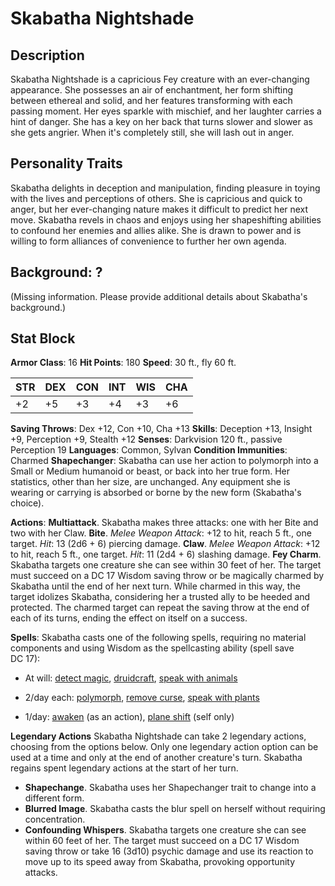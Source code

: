# Skabatha Nightshade

## Description

Skabatha Nightshade is a capricious Fey creature with an ever-changing appearance. She possesses an air of enchantment, her form shifting between ethereal and solid, and her features transforming with each passing moment. Her eyes sparkle with mischief, and her laughter carries a hint of danger. She has a key on her back that turns slower and slower as she gets angrier. When it's completely still, she will lash out in anger. 

## Personality Traits

Skabatha delights in deception and manipulation, finding pleasure in toying with the lives and perceptions of others. She is capricious and quick to anger, but her ever-changing nature makes it difficult to predict her next move. Skabatha revels in chaos and enjoys using her shapeshifting abilities to confound her enemies and allies alike. She is drawn to power and is willing to form alliances of convenience to further her own agenda.

## Background: ?

(Missing information. Please provide additional details about Skabatha's background.)

## Stat Block

**Armor Class**: 16 **Hit Points**: 180 **Speed**: 30 ft., fly 60 ft.

|STR|DEX|CON|INT|WIS|CHA|
|---|---|---|---|---|---|
|+2|+5|+3|+4|+3|+6|

**Saving Throws**: Dex +12, Con +10, Cha +13 **Skills**: Deception +13, Insight +9, Perception +9, Stealth +12 
**Senses**: Darkvision 120 ft., passive Perception 19 
**Languages**: Common, Sylvan **Condition Immunities**: Charmed 
**Shapechanger**: Skabatha can use her action to polymorph into a Small or Medium humanoid or beast, or back into her true form. Her statistics, other than her size, are unchanged. Any equipment she is wearing or carrying is absorbed or borne by the new form (Skabatha's choice).

**Actions**: 
**Multiattack**. Skabatha makes three attacks: one with her Bite and two with her Claw. 
**Bite**. _Melee Weapon Attack_: +12 to hit, reach 5 ft., one target. _Hit_: 13 (2d6 + 6) piercing damage. 
**Claw**. _Melee Weapon Attack_: +12 to hit, reach 5 ft., one target. _Hit_: 11 (2d4 + 6) slashing damage. **Fey Charm**. Skabatha targets one creature she can see within 30 feet of her. The target must succeed on a DC 17 Wisdom saving throw or be magically charmed by Skabatha until the end of her next turn. While charmed in this way, the target idolizes Skabatha, considering her a trusted ally to be heeded and protected. The charmed target can repeat the saving throw at the end of each of its turns, ending the effect on itself on a success.

**Spells**: 
Skabatha casts one of the following spells, requiring no material components and using Wisdom as the spellcasting ability (spell save DC 17):

- At will: [detect magic](https://5e.tools/spells.html#detect%20magic_phb), [druidcraft](https://5e.tools/spells.html#druidcraft_phb), [speak with animals](https://5e.tools/spells.html#speak%20with%20animals_phb)
    
- 2/day each: [polymorph](https://5e.tools/spells.html#polymorph_phb), [remove curse](https://5e.tools/spells.html#remove%20curse_phb), [speak with plants](https://5e.tools/spells.html#speak%20with%20plants_phb)
    
- 1/day: [awaken](https://5e.tools/spells.html#awaken_phb) (as an action), [plane shift](https://5e.tools/spells.html#plane%20shift_phb) (self only)

**Legendary Actions** Skabatha Nightshade can take 2 legendary actions, choosing from the options below. Only one legendary action option can be used at a time and only at the end of another creature's turn. Skabatha regains spent legendary actions at the start of her turn.

- **Shapechange**. Skabatha uses her Shapechanger trait to change into a different form.
- **Blurred Image**. Skabatha casts the blur spell on herself without requiring concentration.
- **Confounding Whispers**. Skabatha targets one creature she can see within 60 feet of her. The target must succeed on a DC 17 Wisdom saving throw or take 16 (3d10) psychic damage and use its reaction to move up to its speed away from Skabatha, provoking opportunity attacks.